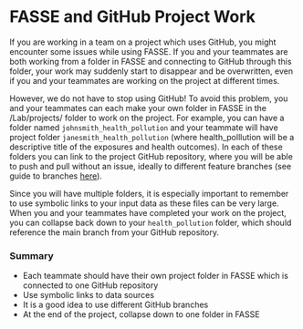 # FASSE and GitHub Project Work

If you are working in a team on a project which uses GitHub, you might encounter some issues while using FASSE. If you and your teammates are both working from a folder in FASSE and connecting to GitHub through this folder, your work may suddenly start to disappear and be overwritten, even if you and your teammates are working on the project at different times. 

However, we do not have to stop using GitHub! To avoid this problem, you and your teammates can each make your own folder in FASSE in the /Lab/projects/ folder to work on the project. For example, you can have a folder named `johnsmith_health_pollution` and your teammate will have project folder `janesmith_health_pollution` (where health_polllution will be a descriptive title of the exposures and health outcomes). In each of these folders you can link to the project GitHub repository, where you will be able to push and pull without an issue, ideally to different feature branches (see guide to branches [here](https://nsaph.info/collaborative.html)). 

Since you will have multiple folders, it is especially important to remember to use symbolic links to your input data as these files can be very large. When you and your teammates have completed your work on the project, you can collapse back down to your `health_pollution` folder, which should reference the main branch from your GitHub repository.

### Summary

- Each teammate should have their own project folder in FASSE which is connected to one GitHub repository
- Use symbolic links to data sources
- It is a good idea to use different GitHub branches
- At the end of the project, collapse down to one folder in FASSE
